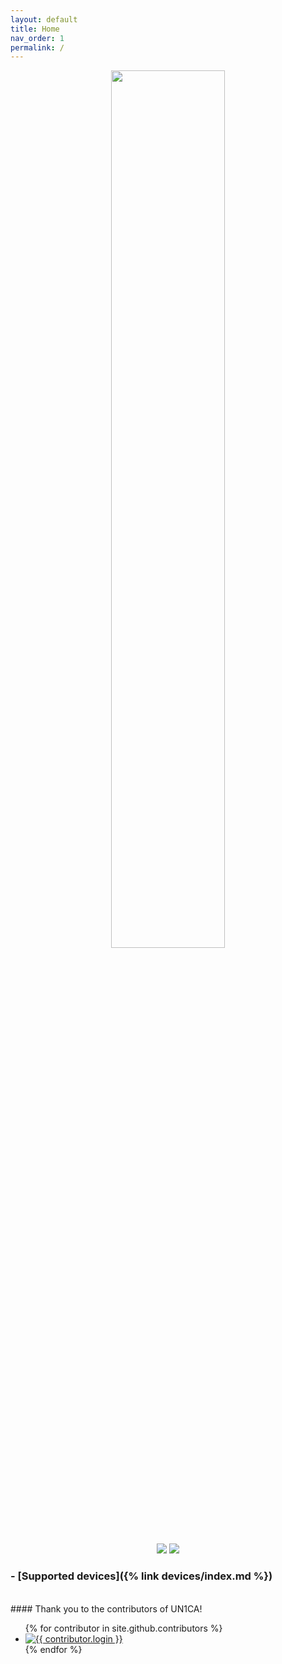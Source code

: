 ```yaml
---
layout: default
title: Home
nav_order: 1
permalink: /
---
```


<p align="center">
  <img loading="lazy" width="60%" src="/assets/images/logo.png"/>
  <br><br>
  <a href="https://github.com/BlackMesa123/UN1CA"><img loading="lazy" src="https://img.shields.io/badge/GitHub-453f3d?style=for-the-badge&logo=github"/></a>
  <a href="https://t.me/unicarom"><img loading="lazy" src="https://img.shields.io/badge/Telegram-229ed9?style=for-the-badge&logo=telegram&logoColor=ffffff"/></a>
</p>

### - [Supported devices]({% link devices/index.md %})
<br>
#### Thank you to the contributors of UN1CA!

<ul class="list-style-none">
{% for contributor in site.github.contributors %}
  <li class="d-inline-block mr-1">
     <a href="{{ contributor.html_url }}"><img src="https://images.weserv.nl/?url={{ contributor.avatar_url }}&h=32&w=32&fit=cover&mask=circle" alt="{{ contributor.login }}"></a>
  </li>
{% endfor %}
</ul>
